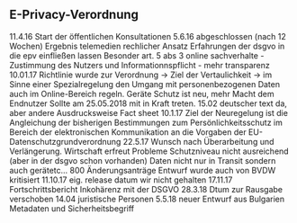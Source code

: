 ## E-Privacy-Verordnung

11.4.16 Start der öffentlichen Konsultationen
5.6.16 abgeschlossen (nach 12 Wochen)
Ergebnis
telemedien rechlicher Ansatz 
Erfahrungen der dsgvo in die epv einfließen lassen
Besonder art. 5 abs 3 online sachverhalte - Zustimmung des Nutzers und Informationnspflicht - mehr transparenz
10.01.17 Richtlinie wurde zur Verordnung -> Ziel der Vertaulichkeit -> im Sinne einer Spezialregelung den Umgang mit personenbezogenen Daten auch im Online-Bereich regeln. Geräte Schutz ist neu, mehr Macht dem Endnutzer
Sollte am 25.05.2018 mit in Kraft treten.
15.02 deutscher text da, aber andere Ausdrucksweise
Fact sheet 10.1.17   Ziel der Neuregelung ist die Angleichung der bisherigen Bestimmungen zum Persönlichkeitsschutz im Bereich der elektronischen Kommunikation an die Vorgaben der EU-Datenschutzgrundverordnung
22.5.17 Wunsch nach Überarbeitung und Verlängerung. Wirtschaft erfreut
Probleme
Schutzniveau nicht ausreichend (aber in der dsgvo schon vorhanden)
Daten nicht nur in Transit sondern auch gerätetc...
800 Änderungsanträge
Entwurf wurde auch von BVDW kritisiert 11.10.17
eig. release datum wir nicht gehalten
17.11.17 Fortschrittsbericht Inkohärenz mit der DSGVO
28.3.18 Dtum zur Rausgabe verschoben
14.04 juristische Personen
5.5.18 neuer Entwurf aus Bulgarien
Metadaten und Sicherheitsbegriff